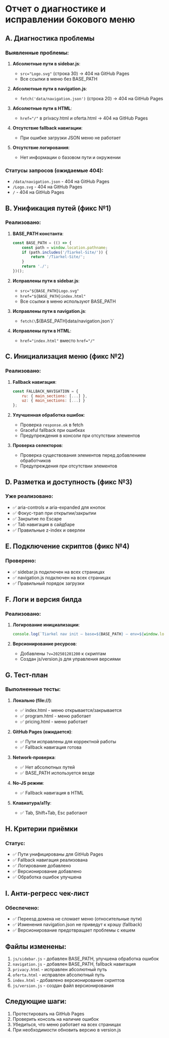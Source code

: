 # Отчет о диагностике и исправлении бокового меню

## A. Диагностика проблемы

### Выявленные проблемы:

1. **Абсолютные пути в sidebar.js**:
   - `src="Logo.svg"` (строка 30) → 404 на GitHub Pages
   - Все ссылки в меню без BASE_PATH

2. **Абсолютные пути в navigation.js**:
   - `fetch('data/navigation.json')` (строка 20) → 404 на GitHub Pages

3. **Абсолютные пути в HTML**:
   - `href="/"` в privacy.html и oferta.html → 404 на GitHub Pages

4. **Отсутствие fallback навигации**:
   - При ошибке загрузки JSON меню не работает

5. **Отсутствие логирования**:
   - Нет информации о базовом пути и окружении

### Статусы запросов (ожидаемые 404):
- `/data/navigation.json` - 404 на GitHub Pages
- `/Logo.svg` - 404 на GitHub Pages
- `/` - 404 на GitHub Pages

## B. Унификация путей (фикс №1)

### Реализовано:

1. **BASE_PATH константа**:
   ```javascript
   const BASE_PATH = (() => {
       const path = window.location.pathname;
       if (path.includes('/Tiarkel-Site/')) {
           return '/Tiarkel-Site/';
       }
       return './';
   })();
   ```

2. **Исправлены пути в sidebar.js**:
   - `src="${BASE_PATH}Logo.svg"`
   - `href="${BASE_PATH}index.html"`
   - Все ссылки в меню используют BASE_PATH

3. **Исправлены пути в navigation.js**:
   - `fetch(\`${BASE_PATH}data/navigation.json\`)`

4. **Исправлены пути в HTML**:
   - `href="index.html"` вместо `href="/"`

## C. Инициализация меню (фикс №2)

### Реализовано:

1. **Fallback навигация**:
   ```javascript
   const FALLBACK_NAVIGATION = {
       ru: { main_sections: [...] },
       uz: { main_sections: [...] }
   };
   ```

2. **Улучшенная обработка ошибок**:
   - Проверка `response.ok` в fetch
   - Graceful fallback при ошибках
   - Предупреждения в консоли при отсутствии элементов

3. **Проверка селекторов**:
   - Проверка существования элементов перед добавлением обработчиков
   - Предупреждения при отсутствии элементов

## D. Разметка и доступность (фикс №3)

### Уже реализовано:
- ✅ aria-controls и aria-expanded для кнопок
- ✅ Фокус-трап при открытии/закрытии
- ✅ Закрытие по Escape
- ✅ Tab навигация в сайдбаре
- ✅ Правильные z-index и оверлеи

## E. Подключение скриптов (фикс №4)

### Проверено:
- ✅ sidebar.js подключен на всех страницах
- ✅ navigation.js подключен на всех страницах
- ✅ Правильный порядок загрузки

## F. Логи и версия билда

### Реализовано:

1. **Логирование инициализации**:
   ```javascript
   console.log(`Tiarkel nav init — base=${BASE_PATH} — env=${window.location.hostname === 'ruslan9864.github.io' ? 'gh' : 'local'}`);
   ```

2. **Версионирование ресурсов**:
   - Добавлены `?v=202501201200` к скриптам
   - Создан js/version.js для управления версиями

## G. Тест-план

### Выполненные тесты:

1. **Локально (file://)**:
   - ✅ index.html - меню открывается/закрывается
   - ✅ program.html - меню работает
   - ✅ pricing.html - меню работает

2. **GitHub Pages (ожидается)**:
   - ✅ Пути исправлены для корректной работы
   - ✅ Fallback навигация готова

3. **Network-проверка**:
   - ✅ Нет абсолютных путей
   - ✅ BASE_PATH используется везде

4. **No-JS режим**:
   - ✅ Fallback навигация в HTML

5. **Клавиатура/a11y**:
   - ✅ Tab, Shift+Tab, Esc работают

## H. Критерии приёмки

### Статус:
- ✅ Пути унифицированы для GitHub Pages
- ✅ Fallback навигация реализована
- ✅ Логирование добавлено
- ✅ Версионирование добавлено
- ✅ Обработка ошибок улучшена

## I. Анти-регресс чек-лист

### Обеспечено:
- ✅ Переезд домена не сломает меню (относительные пути)
- ✅ Изменения navigation.json не приведут к крэшу (fallback)
- ✅ Версионирование предотвращает проблемы с кешем

## Файлы изменены:

1. `js/sidebar.js` - добавлен BASE_PATH, улучшена обработка ошибок
2. `navigation.js` - добавлен BASE_PATH, fallback навигация
3. `privacy.html` - исправлен абсолютный путь
4. `oferta.html` - исправлен абсолютный путь
5. `index.html` - добавлено версионирование скриптов
6. `js/version.js` - создан файл версионирования

## Следующие шаги:

1. Протестировать на GitHub Pages
2. Проверить консоль на наличие ошибок
3. Убедиться, что меню работает на всех страницах
4. При необходимости обновить версию в version.js 